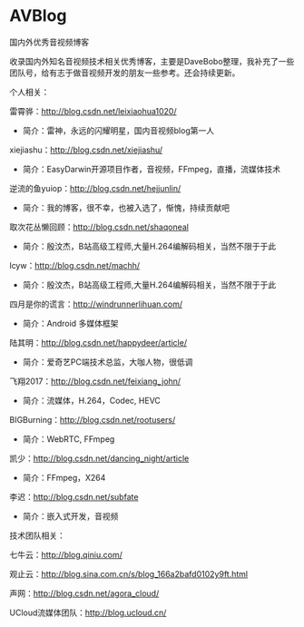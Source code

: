 # AVBlog
国内外优秀音视频博客

收录国内外知名音视频技术相关优秀博客，主要是DaveBobo整理，我补充了一些团队号，给有志于做音视频开发的朋友一些参考。还会持续更新。

个人相关：

雷霄骅：http://blog.csdn.net/leixiaohua1020/
- 简介：雷神，永远的闪耀明星，国内音视频blog第一人

xiejiashu：http://blog.csdn.net/xiejiashu/
- 简介：EasyDarwin开源项目作者，音视频，FFmpeg，直播，流媒体技术

逆流的鱼yuiop：http://blog.csdn.net/hejjunlin/
- 简介：我的博客，很不幸，也被入选了，惭愧，持续贡献吧

取次花丛懒回顾：http://blog.csdn.net/shaqoneal
- 简介：殷汶杰，B站高级工程师,大量H.264编解码相关，当然不限于于此

lcyw：http://blog.csdn.net/machh/
- 简介：殷汶杰，B站高级工程师,大量H.264编解码相关，当然不限于于此

四月是你的谎言：http://windrunnerlihuan.com/
- 简介：Android 多媒体框架

陆其明：http://blog.csdn.net/happydeer/article/
- 简介：爱奇艺PC端技术总监，大咖人物，很低调

飞翔2017：http://blog.csdn.net/feixiang_john/
- 简介：流媒体，H.264，Codec, HEVC

BIGBurning：http://blog.csdn.net/rootusers/
- 简介：WebRTC, FFmpeg 

凯少：http://blog.csdn.net/dancing_night/article
- 简介：FFmpeg，X264

李迟：http://blog.csdn.net/subfate
- 简介：嵌入式开发，音视频

技术团队相关：

七牛云：http://blog.qiniu.com/

观止云：http://blog.sina.com.cn/s/blog_166a2bafd0102y9ft.html

声网：http://blog.csdn.net/agora_cloud/

UCloud流媒体团队：http://blog.ucloud.cn/
